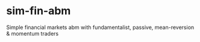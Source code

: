 # sim-fin-abm
Simple financial markets abm with fundamentalist, passive, mean-reversion & momentum traders
